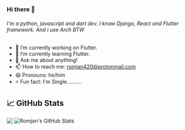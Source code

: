 ### Hi there 👋

<!--
**RomjanHossain/RomjanHossain** is a ✨ _special_ ✨ repository because its `README.md` (this file) appears on your GitHub profile.
-->
###### I'm a python, javascript and dart dev. I know Django, React and Flutter framework.  And *i use Arch BTW*

- 🔭 I’m currently working on Flutter.
- 🌱 I’m currently learning Flutter.
- 💬 Ask me about anything!
- 📫 How to reach me: romjan420@protonmail.com
- 😄 Pronouns: he/him
- ⚡ Fun fact: I'm Single..........
  



## &#x1f4c8; GitHub Stats


  <img align="center" src="https://github-readme-stats.vercel.app/api/top-langs/?username=RomjanHossain&hide=java,html&title_color=ffffff&text_color=c9cacc&icon_color=2bbc8a&bg_color=1d1f21" />
  
  <img align="center" src="https://github-readme-stats.vercel.app/api?username=RomjanHossain&show_icons=true&line_height=27&count_private=true&title_color=ffffff&text_color=c9cacc&icon_color=2bbc8a&bg_color=1d1f21" alt="Romjan's GitHub Stats" />

